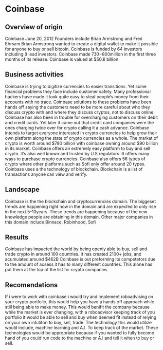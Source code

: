 # Coinbase 

## Overview of origin
Coinbase
June 20, 2012
Founders include Brian Armstrong and Fred Ehrsam
Brian Armstrong wanted to create a digital wallet to make it possible for anyone to buy or sell bitcoin. 
Coinbase is funded by 64 investors including 8 lead investors. Coinbase made $730-$800million in the first three months of its release. Coinbase is valued at $50.8 billion 

## Business activities 
Coinbase is trying to digitize currencies to easier transitions. Yet some financial problems they face include customer safety. Many professional hackers have made it look quite easy to steal people’s money from their accounts with no trace. Coinbase solutions to these problems have been hands off saying the customers need to be more careful about who they discuss crypto with and where they discuss cryptos, not to discuss online. Coinbase has also been in trouble for overcharging customers on their debit and credit cards. Yet later it came out that credit card companies were the ones charging twice over for crypto calling it a cash advance. 
Coinbase intends to target everyone interested in crypto currencies to help grow their own platform along the state of crypto currencies as a whole. The market of crypto is worth around $780 billion with coinbase owning around $90 billion in its market. 
Coinbase offers an extremely easy platform to buy and sell crypto. It’s also well known and trusted by U.S regulators. It offers many ways to purchase crypto currencies. Coinbase also offers 56 types of crypto where other platforms such as Sofi only offer around 20 types.     
Coinbase uses a the technology of blockchain. Blockchain is a list of transactions anyone can view and verify. 
## Landscape 
 Coinbase is the the blockchain and cryptocurrencies domain.
 The biggeset trends are happening right now in the domain and are expected to only rise in the next 5-10years. These trends are happening because of the new knowledge people are obtaining in this domain. 
 Other major companies in this domain include Binnace, Robinhood, Sofi
 ## Results 
 Coinbase has impacted the world by being openly able to buy, sell and trade crypto in around 100 countries. It has created 2100+ jobs, and acumulated around $462B
Coinbase is out preforming its competetors due to the amount of acsess it has to many different countries. This alone has put them at the top of the list for crypto companies 
## Recomendations 
If i were to work with coinbase i would try and implement roboadvising on your crypto portfolio, this would help you have a hands off approach while still being able to make money. 
This would benifit the company because while the market is ever changing, with a roboadvisor keeping track of you portfolio it would be able to sell and buy when deemed fit instead of relying on your own intutiton to buy, sell, trade. 
The technology this would utilize would include, machine learning and A.I. To keep track of the market. 
These technologies would be appropriate because if you wanted to fully become hand of you could run code to the machine or A.I and tell it when to buy or sell.   
